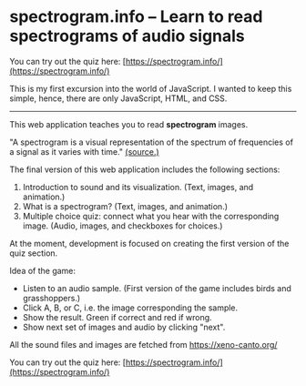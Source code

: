 # spectrogram.info – Learn to read spectrograms of audio signals

You can try out the quiz here: [https://spectrogram.info/](https://spectrogram.info/)

This is my first excursion into the world of JavaScript.
I wanted to keep this simple, hence, there are only JavaScript, HTML, and CSS.

---

This web application teaches you to read **spectrogram** images.


"A spectrogram is a visual representation of the spectrum of frequencies of a signal as it varies with time." [(source.)](https://en.wikipedia.org/wiki/Spectrogram) 

The final version of this web application includes the following sections:
1. Introduction to sound and its visualization. (Text, images, and animation.)
2. What is a spectrogram? (Text, images, and animation.)
3. Multiple choice quiz: connect what you hear with the corresponding image. (Audio, images, and checkboxes for choices.)

At the moment, development is focused on creating the first version of the quiz section.

Idea of the game:
- Listen to an audio sample. (First version of the game includes birds and grasshoppers.)
- Click A, B, or C, i.e. the image corresponding the sample.
- Show the result. Green if correct and red if wrong.
- Show next set of images and audio by clicking "next".

All the sound files and images are fetched from https://xeno-canto.org/ 

You can try out the quiz here: [https://spectrogram.info/](https://spectrogram.info/)
